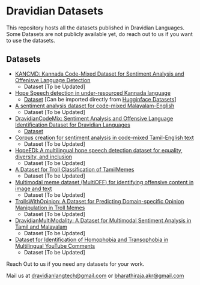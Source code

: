 Dravidian Datasets
=======================
This repository hosts all the datasets published in Dravidian Languages. 
Some Datasets are not publicly available yet, do reach out to us if you want to use the datasets.
 
Datasets
-------
* [KANCMD: Kannada Code-Mixed Dataset for Sentiment Analysis and Offenisve Language Detection](https://aclanthology.org/2020.peoples-1.6.pdf) 
  * Dataset [Tp be Updated]
* [Hope Speech detection in under-resourced Kannada language](https://arxiv.org/abs/2108.04616)
  * [Dataset](https://huggingface.co/datasets/kan_hope) [Can be imported directly from [Hugginface Datasets](https://huggingface.co/datasets)]
* [A sentiment analysis dataset for code-mixed Malayalam-English](https://aclanthology.org/2020.sltu-1.25/) 
  * Dataset [To be Updated]
* [DravidianCodeMix: Sentiment Analysis and Offensive Language Identification Dataset for Dravidian Languages](https://arxiv.org/abs/2106.09460)
  * [Dataset](https://zenodo.org/record/4750858#.YJtw0SYo_0M) 
*  [Corpus creation for sentiment analysis in code-mixed Tamil-English text](https://aclanthology.org/2020.sltu-1.28/)
   * Dataset [To be Updated]
* [HopeEDI: A multilingual hope speech detection dataset for equality, diversity, and inclusion](https://aclanthology.org/2020.peoples-1.5/)
  * Dataset [To be Updated]
* [A Dataset for Troll Classification of TamilMemes](https://aclanthology.org/2020.wildre-1.2/)
   * Dataset [To be Updated]
* [Multimodal meme dataset (MultiOFF) for identifying offensive content in image and text](https://aclanthology.org/2020.trac-1.6/)
   * Dataset [To be Updated]
* [TrollsWithOpinion: A Dataset for Predicting Domain-specific Opinion Manipulation in Troll Memes](https://arxiv.org/abs/2109.03571)
   * Dataset [To be Updated]
* [DravidianMultiModality: A Dataset for Multimodal Sentiment Analysis in Tamil and Malayalam](https://arxiv.org/abs/2106.04853)    
   * Dataset [To be Updated]
* [Dataset for Identification of Homophobia and Transophobia in Multilingual YouTube Comments](https://arxiv.org/abs/2109.00227)
   * Dataset [To be Updated]
   

Reach Out to us if you need any datasets for your work.

Mail us at dravidianlangtech@gmail.com or bharathiraja.akr@gmail.com 
